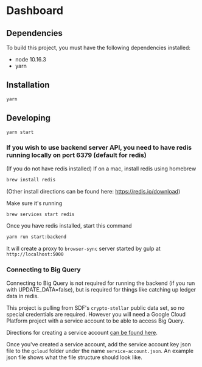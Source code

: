 # Dashboard

## Dependencies

To build this project, you must have the following dependencies installed:

- node 10.16.3
- yarn

## Installation

```sh
yarn
```

## Developing

```sh
yarn start
```

### If you wish to use backend server API, you need to have redis running locally on port 6379 (default for redis)

(If you do not have redis installed) If on a mac, install redis using homebrew

```sh
brew install redis
```

(Other install directions can be found here: https://redis.io/download)

Make sure it's running

```sh
brew services start redis
```

Once you have redis installed, start this command

```sh
yarn run start:backend
```

It will create a proxy to `browser-sync` server started by gulp at
`http://localhost:5000`

### Connecting to Big Query
Connecting to Big Query is not required for running the backend (if you run with UPDATE_DATA=false), but is required for things like catching up ledger data in redis.

This project is pulling from SDF's `crypto-stellar` public data set, so no special credentials are required. However you will need a Google Cloud Platform project with a service account to be able to access Big Query.

Directions for creating a service account [can be found here](https://cloud.google.com/docs/authentication/getting-started).

Once you've created a service account, add the service account key json file to the `gcloud` folder under the name `service-account.json`. An example json file shows what the file structure should look like.
